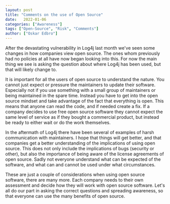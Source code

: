 ```yaml
---
layout: post
title: "Comments on the use of Open Source"
date:   2022-01-06
categories: ["Awareness"]
tags: ["Open-Source", "Risk", "Comments"]
author: ["Oskar Edbro"]
---
```


After the devastating vulnerability in Log4j last month we've seen some changes in how companies view open source. The ones whom previously had no policies at all have now began looking into this. For now the main thing we see is asking the question about where Log4j has been used, but that will likely change to. 

It is important for all the users of open source to understand the nature. You cannot just expect or pressure the maintainers to update their software. Especially not if you use something with a small group of maintainers or being maintained in the spare time. Instead you have to get into the open source mindset and take advantage of the fact that everything is open. This means that anyone can read the code, and if needed create a fix. If a company decides to use free open source software they cannot expect the same level of service as if they bought a commercial product, but instead be ready to either wait or do the work themselves.

In the aftermath of Log4j there have been several of examples of harsh communication with maintainers. I hope that things will get better, and that  companies get a better understanding of the implications of using open source. This does not only include the implications of bugs (security or other), but also the importance of being aware of the license agreements of open source. Sadly not everyone understand what can be expected of the software, and what can and cannot be used under what circumstances.

These are just a couple of considerations when using open source software, there are many more. Each company needs to their own assessment and decide how they will work with open source software. Let's all do our part in asking the correct questions and spreading awareness, so that everyone can use the many benefits of open source. 
